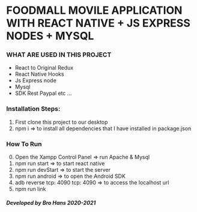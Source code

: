 # FOODMALL MOVILE APPLICATION WITH REACT NATIVE + JS EXPRESS NODES + MYSQL

### WHAT ARE USED IN THIS PROJECT

* React to Original Redux
* React Native Hooks
* Js Express node
* Mysql
* SDK Rest Paypal
etc ...

### Installation Steps:
1. First clone this project to our desktop
2. npm i => to install all dependencies that I have installed in package.json

### How To Run
0. Open the Xampp Control Panel => run Apache & Mysql
1. npm run start => to start react native
2. npm run devStart => to start the server
3. npm run android => to open the Android SDK
4. adb reverse tcp: 4090 tcp: 4090 => to access the localhost url
5. npm run link

##### Developed by Bro Hans 2020-2021
